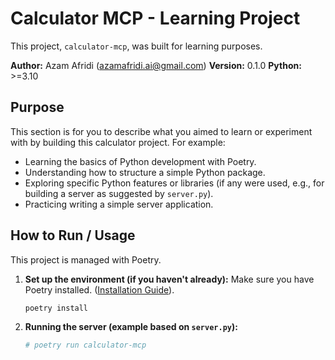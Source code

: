 # Calculator MCP - Learning Project

This project, `calculator-mcp`, was built for learning purposes.

**Author:** Azam Afridi (azamafridi.ai@gmail.com)
**Version:** 0.1.0
**Python:** >=3.10

## Purpose

This section is for you to describe what you aimed to learn or experiment with by building this calculator project. For example:

*   Learning the basics of Python development with Poetry.
*   Understanding how to structure a simple Python package.
*   Exploring specific Python features or libraries (if any were used, e.g., for building a server as suggested by `server.py`).
*   Practicing writing a simple server application.

## How to Run / Usage

This project is managed with Poetry.

1.  **Set up the environment (if you haven't already):**
    Make sure you have Poetry installed. ([Installation Guide](https://python-poetry.org/docs/#installation)).
    ```bash
    poetry install
    ```

2.  **Running the server (example based on `server.py`):**
    ```bash
    # poetry run calculator-mcp 
    ```
